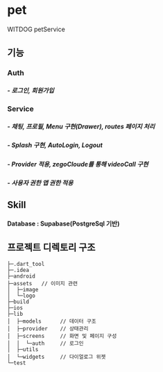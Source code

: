 # pet

WITDOG petService

## 기능
### Auth
##### - 로그인, 회원가입

### Service
##### - 채팅, 프로필, Menu 구현(Drawer), routes 페이지 처리
##### - Splash 구현, AutoLogin, Logout
##### - Provider 적용, zegoCloude를 통해 videoCall 구현
##### - 사용자 권한 앱 권한 적용

## Skill
#### Database : Supabase(PostgreSql 기반)

## 프로젝트 디렉토리 구조
````
├─.dart_tool
├─.idea
├─android
├─assets   // 이미지 관련
│  ├─image
│  └─logo
├─build
├─ios
├─lib
│  ├─models      // 데이터 구조
│  ├─provider    // 상태관리
│  ├─screens     // 화면 및 페이지 구성
│  │  └─auth     // 로그인
│  ├─utils       
│  └─widgets     // 다이얼로그 위젯 
└─test